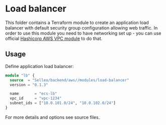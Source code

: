 # Load balancer

This folder contains a Terraform module to create an application load balancer with default security group configuration allowing web traffic.
In order to use this module you need to have networking set up - you can use official [Hashicorp AWS VPC module](https://registry.terraform.io/modules/terraform-aws-modules/vpc/aws/latest) to do that.

## Usage

Define application load balancer:

```tf
module "lb" {
  source  = "Selleo/backend/aws//modules/load-balancer"
  version = "0.1.3"

  name       = "ecs-lb"
  vpc_id     = "vpc-1234"
  subnet_ids = ["10.0.101.0/24", "10.0.102.0/24"]
}
```

For more details and options see source files.
